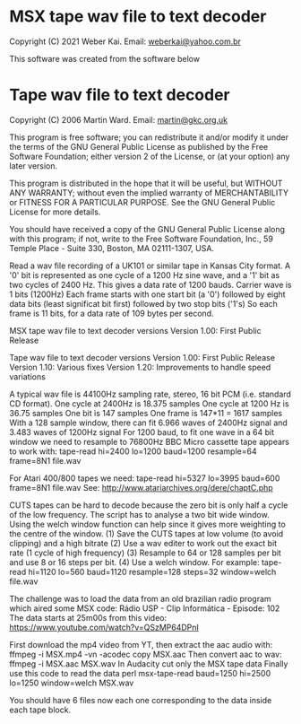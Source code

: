 # MSX tape wav file to text decoder
 Copyright (C) 2021 Weber Kai.
 Email: weberkai@yahoo.com.br

 This software was created from the software below

# Tape wav file to text decoder
 Copyright (C) 2006 Martin Ward.
 Email: martin@gkc.org.uk

 This program is free software; you can redistribute it and/or modify it under the terms of the GNU General Public License as published by the Free Software Foundation; either version 2 of the License, or (at your option) any later version.

 This program is distributed in the hope that it will be useful, but WITHOUT ANY WARRANTY; without even the implied warranty of MERCHANTABILITY or FITNESS FOR A PARTICULAR PURPOSE.  See the GNU General Public License for more details.

 You should have received a copy of the GNU General Public License along with this program; if not, write to the Free Software Foundation, Inc., 59 Temple Place - Suite 330, Boston, MA 02111-1307, USA.

 Read a wav file recording of a UK101 or similar tape in Kansas City format.
 A '0' bit is represented as one cycle of a 1200 Hz sine wave, and a '1' bit as two cycles of 2400 Hz. This gives a data rate of 1200 bauds.
 Carrier wave is 1 bits (1200Hz)
 Each frame starts with one start bit (a '0') followed by eight data bits (least significat bit first) followed by two stop bits ('1's)
 So each frame is 11 bits, for a data rate of 109 bytes per second.

 MSX tape wav file to text decoder versions
 Version 1.00: First Public Release

 Tape wav file to text decoder versions
 Version 1.00: First Public Release
 Version 1.10: Various fixes
 Version 1.20: Improvements to handle speed variations

 A typical wav file is 44100Hz sampling rate, stereo, 16 bit PCM (i.e. standard CD format).
 One cycle at 2400Hz is 18.375 samples
 One cycle at 1200 Hz is 36.75 samples
 One bit is 147 samples
 One frame is 147*11 = 1617 samples
 With a 128 sample window, there can fit 6.966 waves of 2400Hz signal and 3.483 waves of 1200Hz signal
 For 1200 baud, to fit one wave in a 64 bit window we need to resample to 76800Hz
 BBC Micro cassette tape appears to work with: tape-read hi=2400 lo=1200 baud=1200 resample=64 frame=8N1 file.wav

 For Atari 400/800 tapes we need: tape-read hi=5327 lo=3995 baud=600 frame=8N1 file.wav
 See: http://www.atariarchives.org/dere/chaptC.php

 CUTS tapes can be hard to decode because the zero bit is only half a cycle of the low frequency. The script has to analyse a two bit wide window.
 Using the welch window function can help since it gives more weighting to the centre of the window.
 (1) Save the CUTS tapes at low volume (to avoid clipping) and a high bitrate
 (2) Use a wav editer to work out the exact bit rate (1 cycle of high frequency)
 (3) Resample to 64 or 128 samples per bit and use 8 or 16 steps per bit.
 (4) Use a welch window. For example: tape-read hi=1120 lo=560 baud=1120 resample=128 steps=32 window=welch file.wav

 The challenge was to load the data from an old brazilian radio program which aired some MSX code: Rádio USP - Clip Informática - Episode: 102
 The data starts at 25m00s from this video: https://www.youtube.com/watch?v=QSzMP64DPnI

 First download the mp4 video from YT, then extract the aac audio with:
    ffmpeg -i MSX.mp4 -vn -acodec copy MSX.aac
 Then convert aac to wav:
    ffmpeg -i MSX.aac MSX.wav
 In Audacity cut only the MSX tape data
 Finally use this code to read the data
    perl msx-tape-read baud=1250 hi=2500 lo=1250 window=welch MSX.wav
 
 You should have 6 files now each one corresponding to the data inside each tape block.
